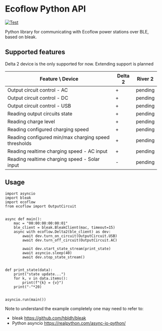 # Ecoflow Python API

[![Test](https://github.com/anton-ptashnik/ecoflow-api-py/actions/workflows/test.yml/badge.svg)](https://github.com/anton-ptashnik/ecoflow-api-py/actions/workflows/test.yml)

Python library for communicating with Ecoflow power stations over BLE, based on bleak.

## Supported features

Delta 2 device is the only supported for now. Extending support is planned

| Feature \ Device                                     | Delta 2 | River 2 |
| ---------------------------------------------------- | ------- | ------- |
| Output circuit control - AC                          | +       | pending |
| Output circuit control - DC                          | +       | pending |
| Output circuit control - USB                         | +       | pending |
| Reading output circuits state                        | +       | pending |
| Reading charge level                                 | +       | pending |
| Reading configured charging speed                    | +       | pending |
| Reading configured min/max charging speed thresholds | +       | pending |
| Reading realtime charging speed - AC input           | +       | pending |
| Reading realtime charging speed - Solar input        | -       | pending |

## Usage

```
import asyncio
import bleak
import ecoflow
from ecoflow import OutputCircuit


async def main():
    mac = "00:00:00:00:00:01"
    ble_client = bleak.BleakClient(mac, timeout=15)
    async with ecoflow.Delta2(ble_client) as dev:
        await dev.turn_on_circuit(OutputCircuit.USB)
        await dev.turn_off_circuit(OutputCircuit.AC)

        await dev.start_state_stream(print_state)
        await asyncio.sleep(40)
        await dev.stop_state_stream()


def print_state(data):
    print("state update...")
    for k, v in data.items():
        print(f"{k} = {v}")
    print("-"*20)


asyncio.run(main())
```

Note to understand the example completely one may need to refer to:

- bleak https://github.com/hbldh/bleak
- Python asyncio https://realpython.com/async-io-python/

